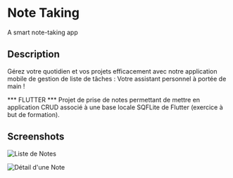 # Note Taking

A smart note-taking app

## Description

Gérez votre quotidien et vos projets efficacement avec notre application mobile de gestion de liste de tâches : Votre assistant personnel à portée de main !

*** FLUTTER *** Projet de prise de notes permettant de mettre en application CRUD associé à une base locale SQFLite de Flutter (exercice à but de formation).

## Screenshots

![Liste de Notes](https://gitlab.com/claudebueno/notetaking/raw/master/assets/images/notetaking1.png)

![Détail d'une Note](https://gitlab.com/claudebueno/notetaking/raw/master/assets/images/notetaking2.png)

